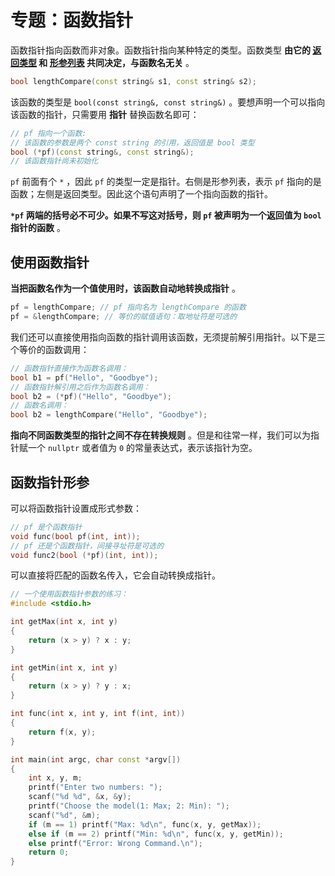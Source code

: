 # 专题：函数指针

函数指针指向函数而非对象。函数指针指向某种特定的类型。函数类型 **由它的 <u>返回类型</u> 和 <u>形参列表</u> 共同决定，与函数名无关** 。

```C++
bool lengthCompare(const string& s1, const string& s2);
```

该函数的类型是 `bool(const string&, const string&)` 。要想声明一个可以指向该函数的指针，只需要用 **指针** 替换函数名即可：

```C++
// pf 指向一个函数:
// 该函数的参数是两个 const string 的引用，返回值是 bool 类型
bool (*pf)(const string&, const string&);
// 该函数指针尚未初始化
```

`pf` 前面有个 `*` ，因此 `pf` 的类型一定是指针。右侧是形参列表，表示 `pf` 指向的是函数；左侧是返回类型。因此这个语句声明了一个指向函数的指针。

**`*pf` 两端的括号必不可少。如果不写这对括号，则 `pf` 被声明为一个返回值为 `bool` 指针的函数** 。

## 使用函数指针

**当把函数名作为一个值使用时，该函数自动地转换成指针** 。

```C++
pf = lengthCompare; // pf 指向名为 lengthCompare 的函数
pf = &lengthCompare; // 等价的赋值语句：取地址符是可选的
```

我们还可以直接使用指向函数的指针调用该函数，无须提前解引用指针。以下是三个等价的函数调用：

```C++
// 函数指针直接作为函数名调用：
bool b1 = pf("Hello", "Goodbye");
// 函数指针解引用之后作为函数名调用：
bool b2 = (*pf)("Hello", "Goodbye");
// 函数名调用：
bool b2 = lengthCompare("Hello", "Goodbye");
```

**指向不同函数类型的指针之间不存在转换规则** 。但是和往常一样，我们可以为指针赋一个 `nullptr` 或者值为 `0` 的常量表达式，表示该指针为空。

## 函数指针形参

可以将函数指针设置成形式参数：

```C
// pf 是个函数指针
void func(bool pf(int, int));
// pf 还是个函数指针，间接寻址符是可选的
void func2(bool (*pf)(int, int));
```

可以直接将匹配的函数名传入，它会自动转换成指针。

```C++
// 一个使用函数指针参数的练习：
#include <stdio.h>

int getMax(int x, int y)
{
    return (x > y) ? x : y;
}

int getMin(int x, int y)
{
    return (x > y) ? y : x;
}

int func(int x, int y, int f(int, int))
{
    return f(x, y); 
}

int main(int argc, char const *argv[])
{
    int x, y, m;
    printf("Enter two numbers: ");
    scanf("%d %d", &x, &y);
    printf("Choose the model(1: Max; 2: Min): ");
    scanf("%d", &m);
    if (m == 1) printf("Max: %d\n", func(x, y, getMax));
    else if (m == 2) printf("Min: %d\n", func(x, y, getMin));
    else printf("Error: Wrong Command.\n");
    return 0;
}
```
